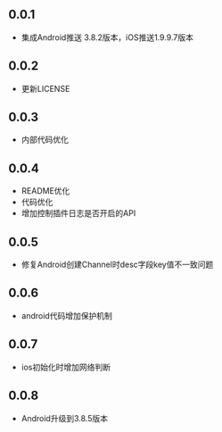 ## 0.0.1

* 集成Android推送 3.8.2版本，iOS推送1.9.9.7版本
  
## 0.0.2

* 更新LICENSE

## 0.0.3

* 内部代码优化

## 0.0.4

* README优化
* 代码优化
* 增加控制插件日志是否开启的API

## 0.0.5


* 修复Android创建Channel时desc字段key值不一致问题

## 0.0.6 

* android代码增加保护机制

## 0.0.7

* ios初始化时增加网络判断

## 0.0.8

* Android升级到3.8.5版本

